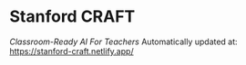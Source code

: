 # Stanford CRAFT
*Classroom-Ready AI For Teachers*
Automatically updated at: https://stanford-craft.netlify.app/
